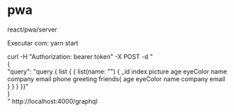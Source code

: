 # pwa
react/pwa/server

Executar com: yarn start 



curl -H "Authorization: bearer token" -X POST -d " \
 { \
   \"query\": \"query { list { {
  list(name: "") {
    _id
    index
    picture
    age
    eyeColor
    name
    company
    email
    phone
    greeting
    friends{
      age
    eyeColor
    name
    company
    email
    }
  }
} }}\" \
 } \
" http://localhost:4000/graphql

 